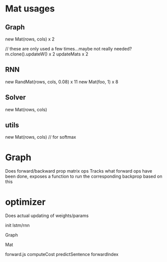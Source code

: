 # Mat usages

## Graph

new Mat(rows, cols) x 2

// these are only used a few times...maybe not really needed?
m.clone().updateW() x 2
updateMats x 2

## RNN

new RandMat(rows, cols, 0.08) x 11
new Mat(foo, 1) x 8

## Solver

new Mat(rows, cols)

## utils

new Mat(rows, cols) // for softmax

# Graph

Does forward/backward prop matrix ops
Tracks what forward ops have been done, exposes a function to run the corresponding backprop based on this

# optimizer

Does actual updating of weights/params

init lstm/rnn

Graph

Mat

forward.js
computeCost
predictSentence
forwardIndex
